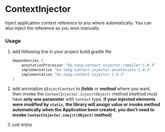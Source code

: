 # ContextInjector

Inject application context reference to any where automatically. You can also inject the reference as you wish manually.

### Usage

1. add following line in your project build.gradle file

   ```groovy
   dependencies {
       annotationProcessor "ke.tang:context-injector-compiler:1.0.3"
       implementation "ke.tang:context-injector-annotations:1.0.3"
       implementation "ke.tang:context-injector:1.0.3"
   }
   ```

2. add annotation `@InjectContext` to ***fields*** or ***method*** where you want, then invoke the `ContextInjector.inject(Object)` method (method must have **only one parameter** with `Context` type, **if your injected elements were modified by `static`, the library will assign value or invoke method automatically when the Application been created, you don't need to invoke `ContextInjector.inejct(Object)` method**)

3. just enjoy

